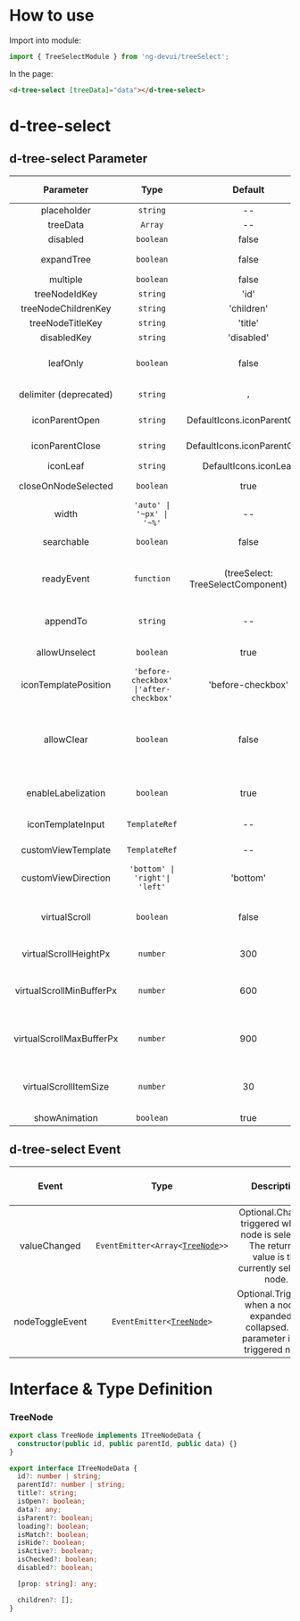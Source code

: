 # How to use

Import into module:

```ts
import { TreeSelectModule } from 'ng-devui/treeSelect';
```

In the page:

```html
<d-tree-select [treeData]="data"></d-tree-select>
```
# d-tree-select 

## d-tree-select Parameter

| Parameter | Type | Default | Description | Jump to Demo |Global Config| 
| :----------------: | :------------------: | :-------------------------------------: | :-------------------------------------: | :------------------------------------------------------------------------------------------------------------------------ | ---------------------------------------------------- |
| placeholder | `string` | -- | Optional. placeholder string | [Basic usage](demo#basic-usage) |
| treeData | `Array` | -- | Required. Source data to be displayed. | [Basic usage](demo#basic-usage) |
| disabled | `boolean` | false | Optional. The input state is forbidden. | [Basic usage](demo#basic-usage) |
| expandTree | `boolean` | false | Optional. indicating whether to expand the tree automatically. | [Basic usage](demo#basic-usage) |
| multiple | `boolean` | false | Optional. It indicates the multi-choice switch. | [Basic usage](demo#basic-usage) |
| treeNodeIdKey | `string` | 'id' | Optional. ID key name | [Custom key](demo#keys) |
| treeNodeChildrenKey | `string` | 'children' | Optional. child node key name | [Custom key](demo#keys) |
| treeNodeTitleKey | `string` | 'title' | Optional. title key name | [Custom key](demo#keys) |
| disabledKey | `string` | 'disabled' | Optional. The disabled node cannot be selected. | [Basic usage](demo#basic-usage) |
| leafOnly | `boolean` | false | Optional. This parameter is optional only for leaf nodes. | [Only leaf nodes can be selected](demo#leaf-only) |
| delimiter (deprecated) | `string` | `,` | Optional. Selected result separator (used for multiple selections) |
| iconParentOpen | `string` | DefaultIcons.iconParentOpen | Optional. Icon when a tree node is opened | [Expand and close the icon](demo#icon-parent) |
| iconParentClose | `string` | DefaultIcons.iconParentClose | Optional. Icon when a tree node is closed | [Expand and close the icon](demo#icon-parent) |
| iconLeaf | `string` | DefaultIcons.iconLeaf | Optional. node icon.  | [Custom key](demo#keys) |
| closeOnNodeSelected | `boolean` | true | Optional. When a node is selected, the drop-down list box is disabled (only for single selection). | [Custom key](demo#keys) |
| width | `'auto' \| '~px' \| '~%'` | -- | Optional. width of the drop-down list box | [Basic usage](demo#basic-usage) |
| searchable | `boolean` | false | Optional. indicating whether a tree can be searched. | [Simple search tree](demo#simple-search) |
| readyEvent | `function` | (treeSelect: TreeSelectComponent) => {} | Optional. Hook function that can be called when the component initialization is complete | [Hook called upon completion of initialization](demo#init-hooks) |
| appendTo | `string` | -- | Optional. Attach the drop-down list box to the DOM selector node of the input value. If the value is empty, the drop-down list box is in the component. | [Append To Element Capability](demo#append-to-element) |
| allowUnselect | `boolean` | true | Optional. Whether to allow deselecting selected items in single-select mode. | [Basic usage](demo#basic-usage) |
| iconTemplatePosition | `'before-checkbox' \|'after-checkbox'` | 'before-checkbox' | Optional. position of the customized template | [Customizing icons](demo#custom-icon) |
| allowClear | `boolean` | false | Optional. indicates whether to clear selected items by clicking the clear button in the text box in radio mode. The value of `allowUnselect` must be `true`. Otherwise, the experience consistency rule will be damaged. This parameter is valid only when the value of enableLabelization is false. | [Basic usage](demo#basic-usage) |
| enableLabelization | `boolean` | true | Optional. Indicates whether to enable the tagged display effect. This parameter is enabled by default when the public cloud visual function is used. | [Tag-based configuration](demo#labelization) |
| iconTemplateInput | `TemplateRef` | -- | Optional. Template of the customized icon | [Customizing icons](demo#custom-icon) |
| customViewTemplate  | `TemplateRef` | -- | Optional. The display content of a customized region can be customized. | [Custom Area](demo#custom-template) |
| customViewDirection | `'bottom' \| 'right'\| 'left'` | 'bottom' | Optional, relative position of the customViewTemplate drop-down list box | [Custom Area](demo#custom-template) |
| virtualScroll | `boolean` | false | Optional. Specifies whether to enable virtual scrolling. This parameter is usually used in scenarios with a large amount of data. | [Virtual scrolling] (demo#virtual-scroll) |
| virtualScrollHeightPx | `number` | 300| Optional. Set the height of the virtual scrolling content area(`px`). | [Virtual scroll](demo#virtual-scroll) |
| virtualScrollMinBufferPx | `number` | 600 | Optional. Set the minimum buffer size during virtual scrolling(`px`). For details, see https://material.angular.io/cdk/scrolling/overview#scrolling-over-fixed-size-items | [Virtual Scroll](demo#virtual-scroll) |
| virtualScrollMaxBufferPx | `number` | 900 | Optional. Set the maximum buffer size during virtual scrolling.(`px`) For details, see https://material.angular.io/cdk/scrolling/overview#scrolling-over-fixed-size-items | [Virtual Scroll](demo#virtual-scroll) |
| virtualScrollItemSize | `number` | 30 | Optional. Set the element size in the virtual scrolling(`px`). For details, see https://material.angular.io/cdk/scrolling/overview#scrolling-over-fixed-size-items | [Virtual Scroll](demo#virtual-scroll) |
| showAnimation | `boolean` | true | optional. Whether to enable animation. |   | ✔ |

## d-tree-select Event

| Event | Type | Description | Jump to Demo |
| :------------: | :------------: | :------------------------------------: | --------- |
| valueChanged | `EventEmitter<Array<`[`TreeNode`](#treenode)`>>` | Optional.Changes triggered when a node is selected. The returned value is the currently selected node. | [Basic usage](demo#basic-usage) |
| nodeToggleEvent | `EventEmitter<`[`TreeNode`](#treenode)`>` | Optional.Triggered when a node is expanded or collapsed. The parameter is the triggered node. | [Basic usage](demo#basic-usage) |


# Interface & Type Definition
### TreeNode

```ts
export class TreeNode implements ITreeNodeData {
  constructor(public id, public parentId, public data) {}
}

export interface ITreeNodeData {
  id?: number | string;
  parentId?: number | string;
  title?: string;
  isOpen?: boolean;
  data?: any;
  isParent?: boolean;
  loading?: boolean;
  isMatch?: boolean;
  isHide?: boolean;
  isActive?: boolean;
  isChecked?: boolean;
  disabled?: boolean;

  [prop: string]: any;

  children?: [];
}
```
